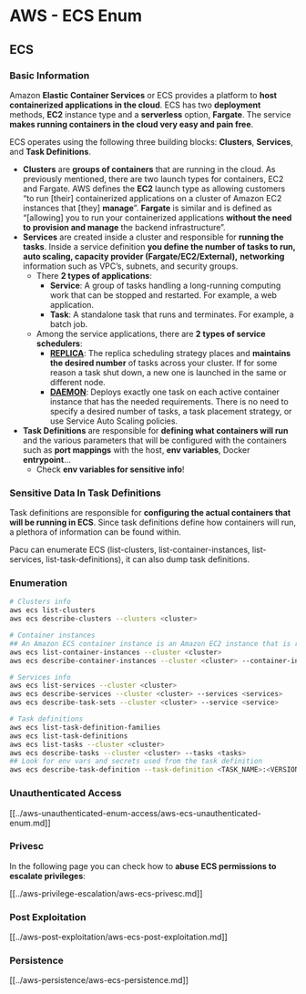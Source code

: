 # AWS - ECS Enum

## ECS

### Basic Information

Amazon **Elastic Container Services** or ECS provides a platform to **host containerized applications in the cloud**. ECS has two **deployment** methods, **EC2** instance type and a **serverless** option, **Fargate**. The service **makes running containers in the cloud very easy and pain free**.

ECS operates using the following three building blocks: **Clusters**, **Services**, and **Task Definitions**.

- **Clusters** are **groups of containers** that are running in the cloud. As previously mentioned, there are two launch types for containers, EC2 and Fargate. AWS defines the **EC2** launch type as allowing customers “to run \[their] containerized applications on a cluster of Amazon EC2 instances that \[they] **manage**”. **Fargate** is similar and is defined as “\[allowing] you to run your containerized applications **without the need to provision and manage** the backend infrastructure”.
- **Services** are created inside a cluster and responsible for **running the tasks**. Inside a service definition **you define the number of tasks to run, auto scaling, capacity provider (Fargate/EC2/External),** **networking** information such as VPC’s, subnets, and security groups.
  - There **2 types of applications**:
    - **Service**: A group of tasks handling a long-running computing work that can be stopped and restarted. For example, a web application.
    - **Task**: A standalone task that runs and terminates. For example, a batch job.
  - Among the service applications, there are **2 types of service schedulers**:
    - [**REPLICA**](https://docs.aws.amazon.com/AmazonECS/latest/developerguide/ecs_services.html): The replica scheduling strategy places and **maintains the desired number** of tasks across your cluster. If for some reason a task shut down, a new one is launched in the same or different node.
    - [**DAEMON**](https://docs.aws.amazon.com/AmazonECS/latest/developerguide/ecs_services.html): Deploys exactly one task on each active container instance that has the needed requirements. There is no need to specify a desired number of tasks, a task placement strategy, or use Service Auto Scaling policies.
- **Task Definitions** are responsible for **defining what containers will run** and the various parameters that will be configured with the containers such as **port mappings** with the host, **env variables**, Docker **entrypoint**...
  - Check **env variables for sensitive info**!

### Sensitive Data In Task Definitions

Task definitions are responsible for **configuring the actual containers that will be running in ECS**. Since task definitions define how containers will run, a plethora of information can be found within.

Pacu can enumerate ECS (list-clusters, list-container-instances, list-services, list-task-definitions), it can also dump task definitions.

### Enumeration

```bash
# Clusters info
aws ecs list-clusters
aws ecs describe-clusters --clusters <cluster>

# Container instances
## An Amazon ECS container instance is an Amazon EC2 instance that is running the Amazon ECS container agent and has been registered into an Amazon ECS cluster.
aws ecs list-container-instances --cluster <cluster>
aws ecs describe-container-instances --cluster <cluster> --container-instances <container_instance_arn>

# Services info
aws ecs list-services --cluster <cluster>
aws ecs describe-services --cluster <cluster> --services <services>
aws ecs describe-task-sets --cluster <cluster> --service <service>

# Task definitions
aws ecs list-task-definition-families
aws ecs list-task-definitions
aws ecs list-tasks --cluster <cluster>
aws ecs describe-tasks --cluster <cluster> --tasks <tasks>
## Look for env vars and secrets used from the task definition
aws ecs describe-task-definition --task-definition <TASK_NAME>:<VERSION>
```

### Unauthenticated Access

[[../aws-unauthenticated-enum-access/aws-ecs-unauthenticated-enum.md]]

### Privesc

In the following page you can check how to **abuse ECS permissions to escalate privileges**:

[[../aws-privilege-escalation/aws-ecs-privesc.md]]

### Post Exploitation

[[../aws-post-exploitation/aws-ecs-post-exploitation.md]]

### Persistence

[[../aws-persistence/aws-ecs-persistence.md]]

